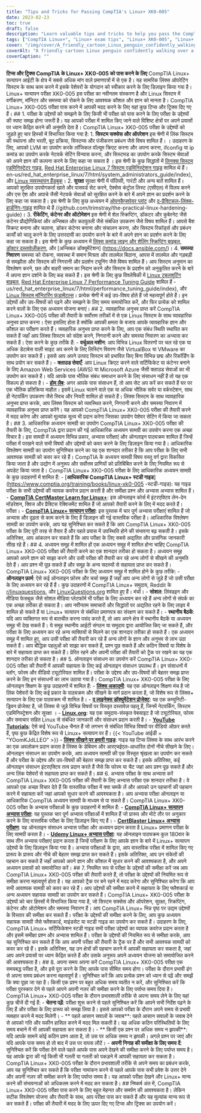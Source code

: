 ```yaml
---
title: "Tips and Tricks for Passing CompTIA's Linux+ XK0-005"
date: 2023-02-23
toc: true
draft: false
description: "Learn valuable tips and tricks to help you pass the CompTIA Linux+ XK0-005 exam and advance your career as a Linux professional."
tags: ["CompTIA Linux+", "Linux+ exam tips", "Linux+ XK0-005", "Linux+ certification", "security", "scripting", "containers", "automation", "troubleshooting", "system administration", "IT certification", "information technology", "technical skills", "Linux commands", "professional development", "career advancement"]
cover: "/img/cover/A_friendly_cartoon_Linux_penguin_confidently_walking_over_a_bridge.png"
coverAlt: "A friendly cartoon Linux penguin confidently walking over a bridge to a successful future."
coverCaption: ""
---
```


   **टिप्स और ट्रिक्स CompTIA के Linux+ XK0-005 को पास करने के लिए** CompTIA Linux+ सत्यापन आईटी के क्षेत्र में सबसे अधिक मांग वाले प्रमाणपत्रों में से एक है। यह सामरिक लिंक्स ऑपरेटिंग सिस्टम के साथ काम करने में इसके पेशेवरों के योगदान को स्वीकार करने के लिए डिज़ाइन किया गया है। Linux+ सत्यापन परीक्षा XK0-005 इस परीक्षा का नवीनतम संस्करण है और Linux सिस्टम में वर्गीकरण, मॉनिटर और समस्या को रोकने के लिए आवश्यक कौशल और ज्ञान को मानता है। CompTIA Linux+ XK0-005 परीक्षा पास करने में आपकी मदद करने के लिए यहां कुछ टिप्स और ट्रिक्स दिए गए हैं। ## 1. परीक्षा के उद्देश्यों को समझने के लिए किसी भी परीक्षा को पास करने के लिए परीक्षा के उद्देश्यों की स्पष्ट समझ होना जरूरी है। यह आपको परीक्षा में शामिल किए जाने वाले विशिष्ट क्षेत्रों पर अपने प्रयासों पर ध्यान केंद्रित करने की अनुमति देता है। CompTIA Linux+ XK0-005 परीक्षा के उद्देश्यों को जुड़ते हुए चार हिस्सों में विभाजित किया गया है: 1. **सिस्टम सक्सेस और ऑपरेशन** इस श्रेणी में लिंक सिस्टम की स्थापना और भरती, बूट प्रक्रिया, सिस्टम्स और पंजीकरण प्रबंधन जैसे विषय शामिल हैं। । उदाहरण के लिए, आपको LVM का उपयोग करके लॉजिकल वॉल्यूम क्रिएट करना और अपना करना, ifconfig या ip कमांड का उपयोग करके नेटवर्क सेटिंग विन्यास करना, और सिस्टमड का उपयोग करके सिस्टम सेवाओं को अपने ज्ञान की कल्पना करने के लिए कहा जा सकता है । इस श्रेणी के कुछ सिद्धांतों में [लिनक्स सिस्टम एडमिनिस्ट्रेटर गाइड](https://amzn.to/3kdWbdS), [Red Hat Enterprise Linux 7 सिस्टम एडमिनिस्ट्रेशन गाइड](https://access.redhat.com/documentation/) शामिल थे हैं। en-us/red_hat_enterprise_linux/7/html/system_administrators_guide/index), और [Linux व्यवस्थापन हैंडबुक](https://amzn.to/3XHKhXo)। 2. **सुरक्षा** सुरक्षा श्रेणी में पॉलिसी, गारंटी और अन्य बातें शामिल हैं। आपको सुरक्षित उपयोगकर्ता खाते और पासवर्ड सेट करने, ऐक्सेस कंट्रोल लिस्ट (एसीएल) में विलय करने और एस ऐश और अपाचे जैसी नेटवर्क सेवाओं को सुरक्षित करने के बारे में अपने ज्ञान का प्रदर्शन करने के लिए कहा जा सकता है। इस श्रेणी के लिए कुछ अध्ययन में [ओपनकैप्सपेयर प्लांट](https://static.open-scap.org/openscap-1.2/oscap_user_manual.html) और [द-प्रैक्टिकल-लिंक्स-हार्डनिंग-गाइड](https) शामिल थे हैं //github.com/trimstray/the-practical-linux-hardening-guide)। 3. **रीकेटिंग, कंटेनर और ऑटोमेशन** इस श्रेणी में शेल स्क्रिप्टिंग, डॉकटर और कुबेरनेट जैसे कंटेनर प्रौद्योगिकियां और अन्सिबल और कठपुतली जैसे संबंधित उपकरण जैसे विषय शामिल हैं। आपसे बैश स्क्रिप्ट बनाना और चलाना, डॉकर कंटेनर बनाना और संचालन करना, और सिस्टम रिकॉर्ड्स और प्रबंधन कार्यों को चालू करने के लिए उत्तरदायी का उपयोग करने के बारे में अपने ज्ञान का प्रदर्शन करने के लिए कहा जा सकता है। इस श्रेणी के कुछ अध्ययन में [लिंक्स कमांड लाइन और शेलिंग स्क्रिप्टिंग बाइबल](https://amzn.to/41bQBJF), [डॉक्टर दस्तावेज़ीकरण](https://docs.docker.com/), और [अन्सिबल डॉक्यूमेंटेशन] (https://docs.ansible.com/)। 4. **समस्या निवारण** समस्या को रोकना, व्यवस्था में समान मित्रता और तालमेल बिठाना, आपस में तालमेल और गड़बड़ी से समझौता और सिस्टम की निगरानी और प्रदर्शन ट्यूनिंग जैसे विषय शामिल हैं। आप सिस्टम अनुमान का विश्लेषण करने, छत और बाहरी समान का निदान करने और सिस्टम के प्रदर्शन को अनुकूलित करने के बारे में अपना ज्ञान दर्शाने के लिए कह सकते हैं। इस श्रेणी के लिए कुछ विश्लेषिकी में [Linux ट्रबलशूटिंग बाइबल](https://amzn.to/416xeBz), [Red Hat Enterprise Linux 7 Performance Tuning Guide](https://access.redhat.com/documentation/en) शामिल हैं -us/red_hat_enterprise_linux/7/html/performance_tuning_guide/index), और [Linux सिस्टम मॉनिटरिंग फंडामेंटल्स](https://www.linode.com/docs/guides/linux-system-monitoring-fundamentals/)। प्रत्येक श्रेणी में कई उप-विषय होते हैं जो महत्वपूर्ण होते हैं। इन उद्देश्यों और उप-विषयों को पढ़ने और समझने के लिए समय समायोजित करें, और फिर प्रत्येक को शामिल करने वालों के लिए एक अध्ययन योजना बनाएं। ## 2. व्यावहारिक अनुभव प्राप्त करें CompTIA Linux+ XK0-005 परीक्षा की तैयारी के सर्वोत्तम तरीकों में से एक Linux सिस्टम के साथ व्यावहारिक अनुभव प्राप्त करना। ऐसा इसलिए होता है क्योंकि आपकी क्षमता के बजाय आपके व्यावहारिक ज्ञान और कौशल का परीक्षण करते हैं। व्यवहारिक अनुभव प्राप्त करने के लिए, आप एक संबंध स्थिति स्थापित कर सकते हैं जहाँ आप लिंक्स सिस्टम को संदेश करने, निगरानी करने और समस्या निवारण का अभ्यास कर सकते हैं। ऐसा करने के कुछ तरीके हैं: - **वर्चुअल मशीन**: आप विभिन्न Linux वितरणों पर चल रहे एक या अधिक डेटाबेस वाली साइट अप करने के लिए लिस्टिंग विवरण जैसे VirtualBox या VMware का उपयोग कर सकते हैं। इससे आप अपने उत्पाद सिस्टम को प्रभावित किए बिना विभिन्न छद्म और रिकॉर्डिंग के साथ प्रयोग कर सकते हैं। - **क्लाउड सेवाएँ**: आप Linux क्रिएट करने वाले सर्टिफिकेट या कंटेनर बनाने के लिए Amazon Web Services (AWS) या Microsoft Azure जैसी क्लाउड सेवाओं का भी उपयोग कर सकते हैं। यदि आपके पास भौतिक संबंध समाधान करने के लिए संसाधन नहीं हैं तो यह एक विकल्प हो सकता है। - [**होम लैब**](https://simeononsecurity.ch/articles/what-is-a-homelab-and-should-you-have-one/): अगर आपके पास संसाधन हैं, तो आप सेट अप करें कर सकते हैं घर पर एक भौतिक प्रतिक्रिया माहौल। इसमें Linux चलाने वाले एक या अधिक भौतिक सर्वर या वर्कस्टेशन, साथ ही नेटवर्किंग उपकरण जैसे स्विच और नियरी शामिल हो सकते हैं। लिंक्स सिस्टम के साथ व्यावहारिक अनुभव प्राप्त करके, आप लिंक्स सिस्टम को व्यवस्थित करने, निगरानी करने और समस्या निवारण में व्यावहारिक अनुभव प्राप्त करेंगे। यह आपको CompTIA Linux+ XK0-005 परीक्षा की तैयारी करने में मदद करेगा और आपको मूल्यांक मूल्य भी प्रदान करेगा जिसका उपयोग पेशेवर सेटिंग में किया जा सकता है। ## 3. आधिकारिक अध्ययन सामग्री का उपयोग CompTIA Linux+ XK0-005 परीक्षा की तैयारी के लिए, CompTIA द्वारा प्रदान की गई आधिकारिक अध्ययन सामग्री का उपयोग करना एक अच्छा विचार है। इस सामग्री में अध्ययन विभिन्न प्रकार, अभ्यास परीक्षाएं और ऑनलाइन पाठ्यक्रम शामिल हैं जिन्हें परीक्षा में परखने वाले सभी विषयों और उद्देश्यों को कवर करने के लिए डिज़ाइन किया गया है। आधिकारिक विश्लेषण सामग्री का उपयोग सुनिश्चित करने का यह एक शानदार तरीका है कि आप परीक्षा के लिए सभी आवश्यक सामग्री को कवर कर रहे हैं। CompTIA के अध्ययन सामग्री विषय वस्तु वर्ग द्वारा विकसित किया जाता है और उद्योग में अनुरूप और सर्वोत्तम प्राणियों को प्रतिबिंबित करने के लिए नियमित रूप से अपडेट किया जाता है। CompTIA Linux+ XK0-005 परीक्षा के लिए आधिकारिक अध्ययन सामग्री के कुछ उदाहरणों में शामिल हैं: - [**आधिकारिक CompTIA Linux+ स्टडी गाइड**](https://www.comptia.org/training/books/linux-xk0-005 -स्टडी-गाइड): यह गाइड परीक्षा के सभी उद्देश्यों की व्यापक कवरेज प्रदान करती है और समीक्षा प्रश्न और अभ्यास अभ्यास शामिल हैं। - [**CompTIA CertMaster Learn for Linux+**](https://www.comptia.org/training/certmaster-learn/linux): इस ऑनलाइन कोर्स में इंटरएक्टिव लेन-देन मॉडरेशन, क्विज और प्रैक्टिस रेक्विजमेंट शामिल हैं जो आपको तैयारी करने के लिए में मदद करते हैं। परीक्षा। - [**CompTIA Linux+ सत्यापन परीक्षा**](https://www.comptia.org/training/certmaster-practice/linux): इस पुस्तक में चार पूर्ण अभ्यास परीक्षाएं शामिल हैं जो अभ्यास और दृढ़ता से काम करने के लिए हैं डिज़ाइन की गई वास्तविक परीक्षा है। आधिकारिक विश्लेषण सामग्री का उपयोग करके, आप यह सुनिश्चित कर सकते हैं कि आप CompTIA Linux+ XK0-005 परीक्षा के लिए पूरी तरह से तैयार हैं और पहले प्रयास में उपस्थिति होने की संभावना बढ़ सकती है। इसके अतिरिक्त, आप आंकलन कर सकते हैं कि आप परीक्षा के लिए सबसे अद्यतित और प्रासंगिक जानकारी सीख रहे हैं। ## 4. अध्ययन समूह में शामिल हों एक अध्ययन समूह में शामिल होना चाहिए CompTIA Linux+ XK0-005 परीक्षा की तैयारी करने का एक शानदार तरीका हो सकता है। अध्ययन समूह आपको अपने ज्ञान को साझा करने और उसी परीक्षा की तैयारी कर रहे अन्य लोगों से सीखने की अनुमति देते हैं। आप प्रश्न भी पूछ सकते हैं और समूह के अन्य सदस्यों से सहायता प्राप्त कर सकते हैं। CompTIA Linux+ XK0-005 परीक्षा के लिए अध्ययन समूह में शामिल होने के कुछ तरीके: - **ऑनलाइन फ़ार्म**: ऐसे कई ऑनलाइन फ़ोरम और चर्चा समूह हैं जहाँ आप अन्य लोगों से जुड़े हैं जो उसी परीक्षा के लिए अध्ययन कर रहे हैं हैं। कुछ उदाहरणों में CompTIA Linux+ समुदाय, Reddit के [r/linuxquestions](https://www.reddit.com/r/linuxquestions/), और [LinuxQuestions.org](https://www.linuxquestions.org/) शामिल हुए हैं। मंचों। - **सोशल**: लिंक्डइन और मीडिया फेसबुक जैसे सोशल मीडिया प्लेटफॉर्म भी परीक्षा के लिए अध्ययन कर रहे हैं अन्य लोगों से संपर्क का एक अच्छा तरीका हो सकता है। आप नवीनतम समाचारों और सिद्धांतों पर अद्यतित रहने के लिए लाइव में शामिल हो सकते हैं या Linux+ सत्यापन से संबंधित प्रमाणपत्र का संरक्षण कर सकते हैं। - **स्थानीय बैठकें**: यदि आप व्यक्तिगत रूप से बातचीत करना पसंद करते हैं, तो आप अपने क्षेत्र में स्थानीय बैठकें या अध्ययन समूह भी देख सकते हैं। ये समूह स्थानीय आईटी संगठन या समुदाय द्वारा आयोजित किए जा सकते हैं, और परीक्षा के लिए अध्ययन कर रहे अन्य व्यक्तियों से मिलने का एक शानदार तरीका हो सकते हैं। एक अध्ययन समूह में शामिल हुए, आप उसी परीक्षा की तैयारी कर रहे हैं अन्य लोगों के ज्ञान और अनुभव से लाभ उठा सकते हैं। आप बौद्धिक पहलुओं को साझा कर सकते हैं, प्रश्न पूछ सकते हैं और कठिन विषयों या विशेष के बारे में सहायता प्राप्त कर सकते हैं। प्रेरित रहने और अपनी परीक्षा की तैयारी को ट्रैक पर रखने का यह एक शानदार तरीका हो सकता है। ## 5. ऑनलाइन संसाधन का उपयोग करें CompTIA Linux+ XK0-005 परीक्षा की तैयारी में आपकी सहायता के लिए कई ऑनलाइन संसाधन उपलब्ध हैं। इन संसाधनों में ब्लॉग, फोरम और वीडियो ट्यूटोरियल शामिल हैं। परीक्षा के उद्देश्य और उप-विषयों की बेहतर समझ प्राप्त करने के लिए इन संसाधनों का लाभ उठाया गया है। CompTIA Linux+ XK0-005 परीक्षा के लिए ऑनलाइन शिक्षण के कुछ उदाहरणों में शामिल हैं: - [**लिंक्स अकादमी**](https://linuxacademy.org/): यह एक ऑनलाइन शिक्षण मंच है जो लिंक पेशेवरों के लिए कई प्रकार के पाठ्यक्रम और सीखने के मार्ग प्रदान करता है, जो विशेष रूप से लिंक्स+ सत्यापन के लिए एक पाठ्यक्रम भी शामिल है। - [**द लाइनेक्स डॉक्युमेंटेशन प्रोजेक्ट**](https://tldp.org/): यह एक कम्युनिटी-ड्रिवन प्रोजेक्ट है, जो लिंक्स से जुड़े विभिन्न विषयों पर विस्तृत दस्तावेज़ पहलू हैं, जिनमें नेटवर्किंग, सिस्टम एडमिनिस्ट्रेशन और सुरक्षा । - [**Linux.org**](https://linux.org): यह एक समुदाय-संस्कृत वेबसाइट है जो ट्यूटोरियल, फोरम और समाचार सहित Linux से संबंधित जानकारी और संसाधन प्रदान करती है। - [**YouTube Tutorials**](https://www.youtube.com/watch?v=niPWk7tgD2Q&list=PL78ppT-_wOmuwT9idLvuoKOn6UYurFKCp): ऐसे कई YouTube चैनल हैं जो लगभग से संबंधित विभिन्न विषयों पर वीडियो ऑफ़र करते हैं, पृष्ठ कुछ केंद्रित विशेष रूप से Linux+ सत्यापन पर हैं। {{< YouTube आईडी = "YOomKJdLLEO" >}} - [**लिंक्स सीखने पर हमारी गाइड**](https://simeononsecurity.ch/articles/how-do-i-learn-linux/): गाइड यह टिप्स लिंक्स के साथ आरंभ करने का एक अवलोकन प्रदान करता है लिंक्स के डेबियन और आरएचईएल-आधारित दोनों नीचे सीखने के लिए। ऑनलाइन संसाधन का उपयोग करके, आप अध्ययन सामग्री की एक विस्तृत श्रृंखला का उपयोग कर सकते हैं और परीक्षा के उद्देश्य और उप-विषयों की बेहतर समझ प्राप्त कर सकते हैं। इसके अतिरिक्त, कई ऑनलाइन संसाधन इंटरएक्टिव तत्व प्रदान करते हैं जैसे कि फोरम या चैट जहां आप प्रश्न पूछ सकते हैं और अन्य लिंक पेशेवरों से सहायता प्राप्त कर सकते हैं। ## 6. अभ्यास परीक्षा के साथ अभ्यास करें CompTIA Linux+ XK0-005 परीक्षा की तैयारी के लिए अभ्यास परीक्षा एक शानदार तरीका है। वे आपको एक अच्छा विचार देते हैं कि वास्तविक परीक्षा में क्या चमकें लें और आपको उन पहचानों की पहचान करने में सहायता करें जहां आपको सुधार करने की आवश्यकता है। आप अभ्यास परीक्षा ऑनलाइन या आधिकारिक CompTIA अध्ययन सामग्री के माध्यम से पा सकते हैं। CompTIA Linux+ XK0-005 परीक्षा के अभ्यास परीक्षाओं के कुछ उदाहरणों में शामिल हैं: - [**CompTIA Linux+ सत्यापन अभ्यास परीक्षा**](https://www.comptia.org/training/certmaster-practice/linux): यह पुस्तक चार पूर्ण अभ्यास परीक्षाओं में शामिल हैं जो प्रारूप और मोटे तौर पर अनुकार करने के लिए वास्तविक परीक्षा के लिए डिज़ाइन किए गए हैं। - [**CertBlaster Linux+ अभ्यास परीक्षण**](https://www.certblaster.com/certification-learning-resources/linux-plus-practice-test-sample-questions/): यह ऑनलाइन संसाधन अभ्यास परीक्षा और अध्ययन प्रदान करता है Linux+ प्रमाणन परीक्षा के लिए सामग्री करता है। - [**Udemy Linux+ अभ्यास परीक्षा**](https://www.udemy.com/course/comptia-linux-exams/): यह ऑनलाइन पाठ्यक्रम कुल 180वार के साथ तीन अभ्यास परीक्षाएं प्रदान करता है जिन्हें परीक्षण के लिए आपके ज्ञान के बारे में Linux+ सत्यापन उद्देश्यों के लिए डिज़ाइन किया गया है। अभ्यास परीक्षाओं के द्वारा, आप वास्तविक परीक्षा में शामिल किए गए प्रारूप के प्रारूप और नीचे की बेहतर समझ प्राप्त कर सकते हैं। इसके अतिरिक्त, आप उन संकेतों की पहचान कर सकते हैं जहाँ आपको अपने ज्ञान और कौशल में सुधार करने की आवश्यकता है, और अपने अध्ययन प्रयासों को समायोजित करें। ## 7. नियमित रूप से परीक्षा के उद्देश्यों की समीक्षा करें जब आप CompTIA Linux+ XK0-005 परीक्षा की तैयारी करते हैं, तो परीक्षा के उद्देश्यों की नियमित रूप से समीक्षा करना महत्वपूर्ण होता है। यह आपको ट्रैक पर बने रहने में मदद करेगा और सुनिश्चित करेगा कि आप सभी आवश्यक सामग्री को कवर कर रहे हैं। आप उद्देश्यों की समीक्षा करने में सहायता के लिए फ्लैशकार्ड या अन्य अध्ययन सहायक सामग्री का उपयोग कर सकते हैं। CompTIA Linux+ XK0-005 परीक्षा के उद्देश्यों को चार हिस्सों में विभाजित किया गया है, जो सिस्टम सक्सेस और ऑपरेशन, सुरक्षा, स्क्रिप्टिंग, कंटेनर और ऑटोमेशन और समस्या निवारण हैं। आप CompTIA Linux+ भिन्न पृष्ठ पर उद्यम उद्देश्यों के विस्तार की समीक्षा कर सकते हैं। परीक्षा के उद्देश्यों की समीक्षा करने के लिए, आप कुछ अध्ययन सहायक सामग्री जैसे फ्लैशकार्ड, माइंडसेट या स्टडी गाइड का उपयोग कर सकते हैं। उदाहरण के लिए, CompTIA Linux+ सर्टिफिकेशन स्टडी गाइड सभी परीक्षा उद्देश्यों का व्यापक कवरेज प्रदान करता है और इसमें समीक्षा प्रश्न और अभ्यास शामिल हैं। परीक्षा के उद्देश्यों की नियमित रूप से समीक्षा करके, आप यह सुनिश्चित कर सकते हैं कि आप अपनी परीक्षा की तैयारी के ट्रैक पर हैं और सभी आवश्यक सामग्री को कवर कर रहे हैं। इसके अतिरिक्त, यह उन क्षेत्रों की पहचान करने में आपकी सहायता कर सकता है, जहां आप अपने प्रयासों पर ध्यान केंद्रित करते हैं और उसके अनुरूप अपने अध्ययन योजना को समायोजित करने की आवश्यकता है। ## 8. अपना समय अपना करें CompTIA Linux+ XK0-005 परीक्षा एक समयबद्ध परीक्षा है, और इसे पूरा करने के लिए आपके पास सीमित समय होगा। परीक्षा के दौरान प्रभावी ढंग से अपना समय प्रबंधन करना महत्वपूर्ण है। सुनिश्चित करें कि आप प्रत्येक प्रश्न को ध्यान से पढ़ें और समझें कि क्या पूछा जा रहा है। किसी एक प्रश्न पर बहुत अधिक समय व्यतीत न करें, और सुनिश्चित करें कि परीक्षा पुरस्कार देने से पहले आपने अपनी नज़र की समीक्षा करने के लिए पर्याप्त समय दिया है। CompTIA Linux+ XK0-005 परीक्षा के दौरान प्रभावशाली तरीके से अपना समय लेने के लिए यहां कुछ चीजें दी गई हैं: - **चेतना पढ़ें**: परीक्षा शुरू करने से पहले सुनिश्चित करें कि आपने सभी निर्देश पढ़ने के लिए हैं और परीक्षा के लिए प्रारूप को समझ लिया है। इससे आपको परीक्षा के दौरान अपने समय से प्रभावी व्यवहार करने में मदद मिलेगी। - ** पहले आसान सवालों के जवाब**: पहले आसान सवालों के जवाब देने से आपको गति और यकीन हासिल करने में मदद मिल सकती है। यह अधिक कठिन परिस्थितियों के लिए समय बचाने में भी आपकी सहायता कर सकता है। - ** किसी एक प्रश्न पर अधिक समय न झपकी**: यदि आपके सामने कोई कठिन प्रश्न आता है, तो उस पर अधिक समय न झपकी। अगले प्रश्न पर जाएं और यदि आपके पास समय हो तो बाद में उस पर वापस लौटें। - **अपनी निगाह की समीक्षा के लिए समय दें**: सुनिश्चित करें कि परीक्षा देने वाले पहले आपके पास अपने देखने की समीक्षा करने के लिए पर्याप्त समय है। यह आपके द्वारा की गई किसी भी गलती या गलती को पकड़ने में आपकी सहायता कर सकता है। CompTIA Linux+ XK0-005 परीक्षा के दौरान प्रभावशाली तरीके से अपने समय का प्रबंधन करके, आप यह सुनिश्चित कर सकते हैं कि परीक्षा नामांकन करने से पहले आपके पास सभी प्रवेश के उत्तर देने और अपनी नज़र की समीक्षा करने के लिए पर्याप्त समय है। यह आपको परीक्षा देखने और Linux+ मान्य करने की संभावनाओं को अधिकतम करने में मदद कर सकता है। ## निष्कर्ष अंत में, CompTIA Linux+ XK0-005 परीक्षा पास करने के लिए बहुत मेहनत और समर्पण की आवश्यकता है। लेकिन सटीक विश्लेषण योजना और तैयारी के साथ, आप परीक्षा पास कर सकते हैं और यह मूल्यांक मान्य रूप से कर सकते हैं। परीक्षा की तैयारी में मदद के लिए ऊपर दिए गए टिप्स और ट्रिक्स का उपयोग करें।